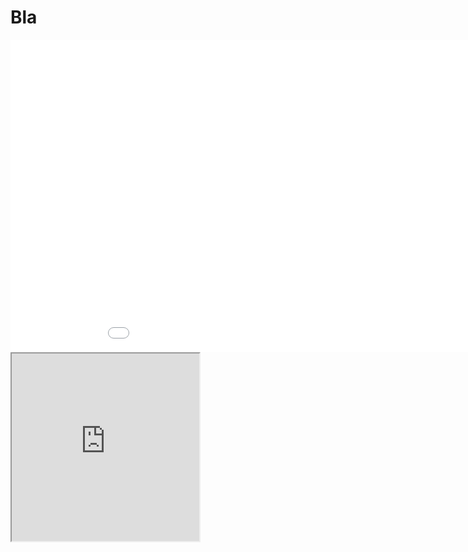 # Bla

<iframe src=“https://proteininformatics.informatik.uni-leipzig.de/?session-url=https%3A%2F%2Fremote.sca-ds.de%2Fget%2Fsession%2F80de2863-618b-4e4d-b811-316027fed991“ style="width: 1000px; height: 500px; border: 0px"></iframe>

<iframe style="height:300px; width:300px;" src="https://renielcanlas.github.io">
<b>IFrame is unavailable here</b>
</iframe>








